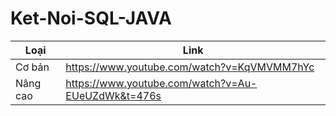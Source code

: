 # Ket-Noi-SQL-JAVA

| Loại | Link |
| ---------- | ---- |
| Cơ bản | https://www.youtube.com/watch?v=KqVMVMM7hYc |
| Nâng cao | https://www.youtube.com/watch?v=Au-EUeUZdWk&t=476s |
